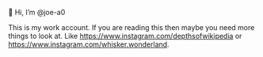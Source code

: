 👋 Hi, I’m @joe-a0

This is my work account.  If you are reading this then maybe you need more things to look at.  Like https://www.instagram.com/depthsofwikipedia or https://www.instagram.com/whisker.wonderland.
